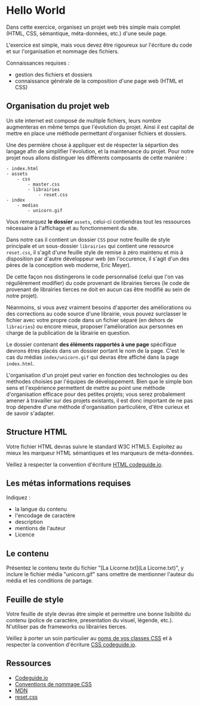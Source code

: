 # Hello World

Dans cette exercice, organisez un projet web très simple mais complet (HTML, CSS, sémantique, méta-données, etc.) d'une seule page.

L'exercice est simple, mais vous devez être rigoureux sur l'écriture du code et sur l'organisation et nommage des fichiers. 

Connaissances requises : 

 - gestion des fichiers et dossiers
 - connaissance générale de la composition d'une page web (HTML et CSS)


## Organisation du projet web

Un site internet est composé de multiple fichiers, leurs nombre augmenteras en même temps que l'évolution du projet. Ainsi il est capital de mettre en place une méthode permettant d'organiser fichiers et dossiers.

Une des permière chose à appliquer est de réspecter la sépartion des langage afin de simplifier l'évolution, et la maintenance du projet. Pour notre projet nous allons distinguer les différents composants de cette manière : 

	- index.html
	- assets
		- css
			- master.css
			- librairies
				- reset.css
	- index
		- medias
			- unicorn.gif

Vous remarquez **le dossier** `assets`, celui-ci contiendras tout les ressources nécessaire à l'affichage et au fonctionnement du site.

Dans notre cas il contient un dossier `CSS` pour notre feuille de style principale et un sous-dossier `librairies` qui contient une ressource `reset.css`, il s'agit d'une feuille style de remise à zéro maintenu et mis à disposition par d'autre développeur web (en l'occurence, il s'agit d'un des pères de la conception web moderne,  Eric Meyer).

De cette façon nos distingerons le code personnalisé (celui que l'on vas régulièrement modifier) du code provenant de librairies tierces (le code de provenant de librairies tierces ne doit en aucun cas être modifié au sein de notre projet).

Néanmoins, si vous avez vraiment besoins d'apporter des améliorations ou des corrections au code source d'une librairie, vous pouvez surclasser le fichier avec votre propre code dans un fichier séparé (en dehors de `librairies`) ou encore mieux, proposer l'amélioration aux personnes en charge de la publication de la librairie en question.

Le dossier contenant **des éléments rapportés à une page** spécifique devrons êtres placés dans un dossier portant le nom de la page. C'est le cas du médias `index/unicorn.gif` qui devras être affiché dans la page `index.html`.

L'organisation d'un projet peut varier en fonction des technologies ou des méthodes choisies par l'équipes de développement. Bien que le simple bon sens et l'expérience permettent de mettre au point une méthode  d'organisation efficace pour des petites projets; vous serez probalement amener à travailler sur des projets existants, il est donc important de ne pas trop dépendre d'une méthode d'organisation particulière, d'être curieux et de savoir s'adapter.

## Structure HTML

Votre fichier HTML devras suivre le standard W3C HTML5. Exploitez au mieux les marqueur HTML sémantiques et les marqueurs de méta-données.

Veillez à respecter la convention d'écriture [HTML codeguide.io](http://codeguide.co/#html).

## Les métas informations requises

Indiquez : 

 - la langue du contenu
 - l'encodage de caractère
 - description
 - mentions de l'auteur
 - Licence

## Le contenu

Présentez le contenu texte du fichier "[La Licorne.txt](La Licorne.txt)", y inclure le fichier média "unicorn.gif" sans omettre de mentionner l'auteur du média et les conditions de partage.

## Feuille de style

Votre feuille de style devras être simple et permettre une bonne lisibilité du contenu (police de caractère, presentation du visuel, légende, etc.). N'utiliser pas de frameworks ou librairies tierces.

Veillez à porter un soin particuiier au [noms de vos classes CSS](http://thesassway.com/advanced/modular-css-naming-conventions) et à respecter la convention d'écriture [CSS codeguide.io](http://codeguide.co/#css).

## Ressources

 - [Codeguide.io](http://codeguide.co)
 - [Conventions de nommage CSS](http://thesassway.com/advanced/modular-css-naming-conventions)
 - [MDN](https://developer.mozilla.org)
 - [reset.css](http://meyerweb.com/eric/tools/css/reset/)
